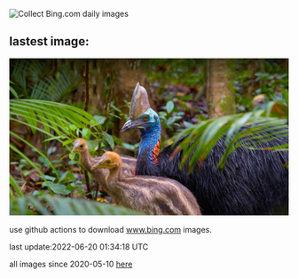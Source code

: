 ![Collect Bing.com daily images](https://github.com/counter2015/bing-daily-images/workflows/Collect%20Bing.com%20daily%20images/badge.svg)
## lastest image:
![](images/Cassowary.jpg)

use github actions to download www.bing.com images.

last update:2022-06-20 01:34:18 UTC

all images since 2020-05-10 [here](https://github.com/counter2015/bing-daily-images/tree/master/images) 
